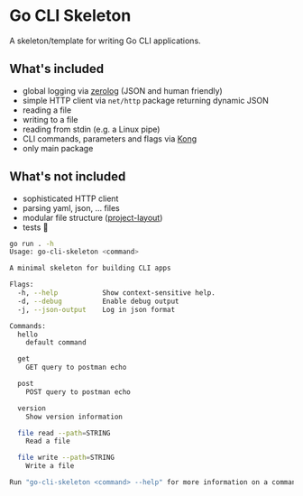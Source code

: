 # Go CLI Skeleton

A skeleton/template for writing Go CLI applications.

## What's included

- global logging via [zerolog](https://github.com/rs/zerolog) (JSON and human friendly)
- simple HTTP client via `net/http` package returning dynamic JSON
- reading a file
- writing to a file
- reading from stdin (e.g. a Linux pipe)
- CLI commands, parameters and flags via [Kong](https://github.com/alecthomas/kong)
- only main package

## What's not included

- sophisticated HTTP client
- parsing yaml, json, ... files
- modular file structure ([project-layout](https://github.com/golang-standards/project-layout))
- tests 😬

```sh
go run . -h
Usage: go-cli-skeleton <command>

A minimal skeleton for building CLI apps

Flags:
  -h, --help           Show context-sensitive help.
  -d, --debug          Enable debug output
  -j, --json-output    Log in json format

Commands:
  hello
    default command

  get
    GET query to postman echo

  post
    POST query to postman echo

  version
    Show version information

  file read --path=STRING
    Read a file

  file write --path=STRING
    Write a file

Run "go-cli-skeleton <command> --help" for more information on a command.
```
